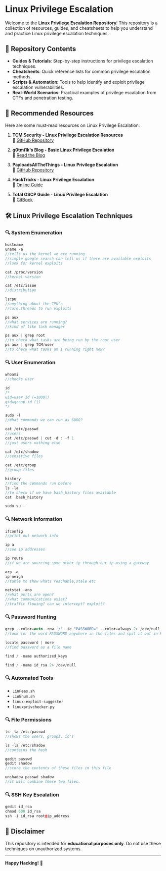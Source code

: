 # Linux Privilege Escalation

Welcome to the **Linux Privilege Escalation Repository**! This repository is a collection of resources, guides, and cheatsheets to help you understand and practice Linux privilege escalation techniques.

## 📂 Repository Contents
- **Guides & Tutorials**: Step-by-step instructions for privilege escalation techniques.
- **Cheatsheets**: Quick reference lists for common privilege escalation methods.
- **Scripts & Automation**: Tools to help identify and exploit privilege escalation vulnerabilities.
- **Real-World Scenarios**: Practical examples of privilege escalation from CTFs and penetration testing.

## 🔗 Recommended Resources

Here are some must-read resources on Linux Privilege Escalation:

1. **TCM Security - Linux Privilege Escalation Resources**  
   📌 [GitHub Repository](https://github.com/TCM-Course-Resources/Linux-Privilege-Escalation-Resources)

2. **g0tmi1k's Blog - Basic Linux Privilege Escalation**  
   📌 [Read the Blog](https://blog.g0tmi1k.com/2011/08/basic-linux-privilege-escalation/)

3. **PayloadsAllTheThings - Linux Privilege Escalation**  
   📌 [GitHub Repository](https://github.com/swisskyrepo/PayloadsAllTheThings/blob/master/Methodology%20and%20Resources/Linux%20-%20Privilege%20Escalation.md)

4. **HackTricks - Linux Privilege Escalation**  
   📌 [Online Guide](https://book.hacktricks.wiki/en/linux-hardening/privilege-escalation/index.html)

5. **Total OSCP Guide - Linux Privilege Escalation**  
   📌 [GitBook](https://sushant747.gitbooks.io/total-oscp-guide/content/privilege_escalation_-_linux.html)

## 🛠️ Linux Privilege Escalation Techniques

### 🔍 System Enumeration
```cpp
hostname
uname -a 
//tells us the kernel we are running 
//simple google search can tell us if there are available exploits
//look for kernel exploits

cat /proc/version
//kernel version

cat /etc/issue
//distribution

lscpu
//anything about the CPU's
//core,threads to run exploits 

ps aux
//what services are running?
//kind of like task manager

ps aux | grep root
//to check what tasks are being run by the root user
ps aux | grep TCM/user
//to check what tasks am i running right now?
```

### 🔍 User Enumeration
```cpp
whoami
//checks user

id
/*
uid=user id (=1000|)
gid=group id (|)
*/

sudo -l 
//What commands we can run as SUDO?

cat /etc/passwd
//users 
cat /etc/passwd | cut -d : -f 1
//just users nothing else

cat /etc/shadow
//sensitive files

cat /etc/group
//group files

history
//find the commands run before
ls -la
//to check if we have bash_history files available 
cat .bash_history

sudo su -
```

### 🔍 Network Information
```cpp
ifconfig
//print out network info

ip a 
//see ip addresses 

ip route
//if we are sourcing some other ip through our ip using a gateway

arp -a 
ip neigh
//table to show whats reachable,stale etc

netstat -ano
//what ports are open?
//what communications exist?
//traffic flowing? can we intercept? exploit?
```

### 🔍 Password Hunting
```cpp
grep --color=auto -rnw '/' -ie "PASSWORD=" --color=always 2> /dev/null
//look for the word PASSWORD anywhere in the files and spit it out in RED

locate password | more
//find password as a file name

find / -name authorized_keys

find / -name id_rsa 2> /dev/null
```

### 🔍 Automated Tools
- `LinPeas.sh`
- `LinEnum.sh`
- `linux-exploit-suggester`
- `linuxprivchecker.py`

### 🔍 File Permissions
```cpp
ls -la /etc/passwd
//shows the users, groups, id's 

ls -la /etc/shadow
//contains the hash 

gedit passwd
gedit shadow
//store the contents of these files in this file 

unshadow passwd shadow
//it will combine these two files.
```

### 🔍 SSH Key Escalation
```cpp
gedit id_rsa
chmod 600 id_rsa
ssh -i id_rsa root@ip_address
```

## 📜 Disclaimer
This repository is intended for **educational purposes only**. Do not use these techniques on unauthorized systems.

---
**Happy Hacking!** 🚀

